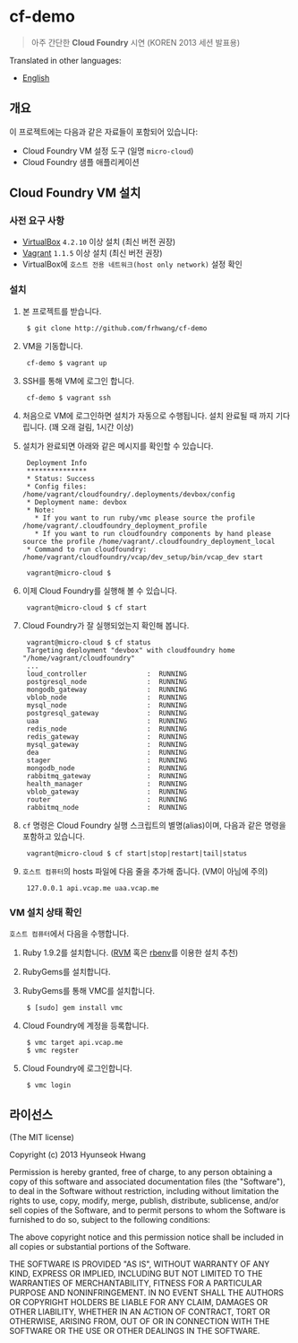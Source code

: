 # cf-demo

> 아주 간단한 **Cloud Foundry** 시연 (KOREN 2013 세션 발표용)

Translated in other languages:

- [English](README.md)

## 개요

이 프로젝트에는 다음과 같은 자료들이 포함되어 있습니다:

- Cloud Foundry VM 설정 도구 (일명 `micro-cloud`)
- Cloud Foundry 샘플 애플리케이션

## Cloud Foundry VM 설치

### 사전 요구 사항

- [VirtualBox](https://www.virtualbox.org/wiki/Downloads) `4.2.10` 이상 설치 (최신 버전 권장)
- [Vagrant](http://downloads.vagrantup.com/) `1.1.5` 이상 설치 (최신 버전 권장)
- VirtualBox에 `호스트 전용 네트워크(host only network)` 설정 확인

### 설치

1. 본 프로젝트를 받습니다.

		$ git clone http://github.com/frhwang/cf-demo
	
2. VM을 기동합니다.

		cf-demo $ vagrant up
	
3. SSH를 통해 VM에 로그인 합니다.

		cf-demo $ vagrant ssh
	
4. 처음으로 VM에 로그인하면 설치가 자동으로 수행됩니다. 설치 완료될 때 까지 기다립니다. (꽤 오래 걸림, 1시간 이상)

5. 설치가 완료되면 아래와 같은 메시지를 확인할 수 있습니다. 

		Deployment Info
		***************
		* Status: Success
		* Config files: /home/vagrant/cloudfoundry/.deployments/devbox/config
		* Deployment name: devbox
		* Note:
		  * If you want to run ruby/vmc please source the profile /home/vagrant/.cloudfoundry_deployment_profile
		  * If you want to run cloudfoundry components by hand please source the profile /home/vagrant/.cloudfoundry_deployment_local
		* Command to run cloudfoundry: /home/vagrant/cloudfoundry/vcap/dev_setup/bin/vcap_dev start
		
		vagrant@micro-cloud $

6. 이제 Cloud Foundry를 실행해 볼 수 있습니다.

		vagrant@micro-cloud $ cf start
		
7. Cloud Foundry가 잘 실행되었는지 확인해 봅니다.
		
		vagrant@micro-cloud $ cf status
		Targeting deployment "devbox" with cloudfoundry home "/home/vagrant/cloudfoundry"
		...		
		loud_controller               :	 RUNNING
		postgresql_node               :	 RUNNING
		mongodb_gateway               :	 RUNNING
		vblob_node                    :	 RUNNING
		mysql_node                    :	 RUNNING
		postgresql_gateway            :	 RUNNING
		uaa                           :	 RUNNING
		redis_node                    :	 RUNNING
		redis_gateway                 :	 RUNNING
		mysql_gateway                 :	 RUNNING
		dea                           :	 RUNNING
		stager                        :	 RUNNING
		mongodb_node                  :	 RUNNING
		rabbitmq_gateway              :	 RUNNING
		health_manager                :	 RUNNING
		vblob_gateway                 :	 RUNNING
		router                        :	 RUNNING
		rabbitmq_node                 :	 RUNNING
		
8. `cf` 명령은 Cloud Foundry 실행 스크립트의 별명(alias)이며, 다음과 같은 명령을 포함하고 있습니다.

		vagrant@micro-cloud $ cf start|stop|restart|tail|status

9. `호스트 컴퓨터`의 hosts 파일에 다음 줄을 추가해 줍니다. (VM이 아님에 주의)

		127.0.0.1 api.vcap.me uaa.vcap.me
		
### VM 설치 상태 확인

`호스트 컴퓨터`에서 다음을 수행합니다.

1. Ruby 1.9.2를 설치합니다. ([RVM](https://rvm.io/) 혹은 [rbenv](https://github.com/sstephenson/rbenv/)를 이용한 설치 추천)

2. RubyGems를 설치합니다.

3. RubyGems를 통해 VMC를 설치합니다.

		$ [sudo] gem install vmc

4. Cloud Foundry에 계정을 등록합니다.

		$ vmc target api.vcap.me
		$ vmc regster
	
5. Cloud Foundry에 로그인합니다.

		$ vmc login
		
## 라이선스

(The MIT license)

Copyright (c) 2013 Hyunseok Hwang

Permission is hereby granted, free of charge, to any person obtaining a copy of this software and associated documentation files (the "Software"), to deal in the Software without restriction, including without limitation the rights to use, copy, modify, merge, publish, distribute, sublicense, and/or sell copies of the Software, and to permit persons to whom the Software is furnished to do so, subject to the following conditions:

The above copyright notice and this permission notice shall be included in all copies or substantial portions of the Software.

THE SOFTWARE IS PROVIDED "AS IS", WITHOUT WARRANTY OF ANY KIND, EXPRESS OR IMPLIED, INCLUDING BUT NOT LIMITED TO THE WARRANTIES OF MERCHANTABILITY, FITNESS FOR A PARTICULAR PURPOSE AND NONINFRINGEMENT. IN NO EVENT SHALL THE AUTHORS OR COPYRIGHT HOLDERS BE LIABLE FOR ANY CLAIM, DAMAGES OR OTHER LIABILITY, WHETHER IN AN ACTION OF CONTRACT, TORT OR OTHERWISE, ARISING FROM, OUT OF OR IN CONNECTION WITH THE SOFTWARE OR THE USE OR OTHER DEALINGS IN THE SOFTWARE.
